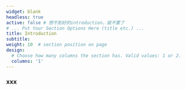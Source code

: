 ```yaml
---
widget: blank
headless: true
active: false # 想不到好的introduction，就不要了
# ... Put Your Section Options Here (title etc.) ...
title: Introduction
subtitle:
weight: 10  # section position on page
design:
  # Choose how many columns the section has. Valid values: 1 or 2.
  columns: '1'
---
```


### xxx

